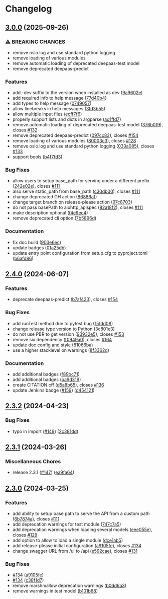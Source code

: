 # Changelog

## [3.0.0](https://github.com/ai4os/DEEPaaS/compare/v2.4.0...v3.0.0) (2025-09-26)


### ⚠ BREAKING CHANGES

* remove oslo.log and use standard python logging
* remove loading of various modules
* remove automatic loading of deprecated deepaas-test model
* remove deprecated deepaas-predict

### Features

* add -dev suffix to the version when installed as dev ([9a9602e](https://github.com/ai4os/DEEPaaS/commit/9a9602e63635bcb9dd35705a21af447cf622c114))
* add required info to help message ([77d40b4](https://github.com/ai4os/DEEPaaS/commit/77d40b437c7eae03446b1b1e952b8640a7f2e5e0))
* add types to help message ([0749057](https://github.com/ai4os/DEEPaaS/commit/0749057bc8b417a6ef4f6f79a436c97a2194699b))
* allow linebreaks in help messages ([3fd3b55](https://github.com/ai4os/DEEPaaS/commit/3fd3b552b614aedb9f84cb882d6b38e2ae5ba487))
* allow multiple input files ([ecff7f6](https://github.com/ai4os/DEEPaaS/commit/ecff7f637cd7384e5b8e167b35f78af1e01dc992))
* properly support lists and dicts in argparse ([ad1ffd7](https://github.com/ai4os/DEEPaaS/commit/ad1ffd7887fb9265267907cf27795058aad762c3))
* remove automatic loading of deprecated deepaas-test model ([376b0f9](https://github.com/ai4os/DEEPaaS/commit/376b0f905cce1c3416dbfbc61e5c91dc51db94c8)), closes [#132](https://github.com/ai4os/DEEPaaS/issues/132)
* remove deprecated deepaas-predict ([097cc83](https://github.com/ai4os/DEEPaaS/commit/097cc8303d65daf9949ab93c2e97144f172f6ce5)), closes [#154](https://github.com/ai4os/DEEPaaS/issues/154)
* remove loading of various modules ([80003c3](https://github.com/ai4os/DEEPaaS/commit/80003c328740165c735dc85d4d9d6bb0878ac41c)), closes [#128](https://github.com/ai4os/DEEPaaS/issues/128)
* remove oslo.log and use standard python logging ([033a085](https://github.com/ai4os/DEEPaaS/commit/033a085deb3605602ac6dfc9c8cb96fcd76fd6ef)), closes [#133](https://github.com/ai4os/DEEPaaS/issues/133)
* support bools ([b4f7fd3](https://github.com/ai4os/DEEPaaS/commit/b4f7fd30e0d60a7f7a6b32dfa730dbd3599dfd5c))


### Bug Fixes

* allow users to setup base_path for serving under a different prefix ([242e02e](https://github.com/ai4os/DEEPaaS/commit/242e02ee0dfb98227ff121a45636957c43e2762e)), closes [#111](https://github.com/ai4os/DEEPaaS/issues/111)
* also serve static_path from base_path ([c30db00](https://github.com/ai4os/DEEPaaS/commit/c30db00bb2798dd1f9ffb6e89bf5f2483e5d434a)), closes [#111](https://github.com/ai4os/DEEPaaS/issues/111)
* change deprecated GH action ([86886a1](https://github.com/ai4os/DEEPaaS/commit/86886a13e944f8c8ab87920e15da2abfe78dcea9))
* change target branch on release-please action ([97c8703](https://github.com/ai4os/DEEPaaS/commit/97c870393c882db5c10efe7ae2b3049029317eb1))
* do not pass basePath to aiohttp_apispec ([82a18f2](https://github.com/ai4os/DEEPaaS/commit/82a18f2465e9d0ef9e823a42dcb4772d322d039a)), closes [#111](https://github.com/ai4os/DEEPaaS/issues/111)
* make description optional ([f4e9ec4](https://github.com/ai4os/DEEPaaS/commit/f4e9ec4b1746f2a7df7e85d8304b99f05e9d61ad))
* remove deprecated cli option ([7b5896d](https://github.com/ai4os/DEEPaaS/commit/7b5896d427fcaf6ba8fb574dce4eb17f55a8b88c))


### Documentation

* fix doc build ([903e6ec](https://github.com/ai4os/DEEPaaS/commit/903e6ec9b3eb41b2149835f9a55b978477c686d9))
* update badges ([01a25db](https://github.com/ai4os/DEEPaaS/commit/01a25db8f6308dafad7a80d4bebc3f083e678aa9))
* update entry point configuration from setup.cfg to pyproject.toml ([b6afd86](https://github.com/ai4os/DEEPaaS/commit/b6afd86f6e8e3e336b03e698af86a9861b77715a))

## [2.4.0](https://github.com/ai4os/DEEPaaS/compare/v2.3.2...v2.4.0) (2024-06-07)


### Features

* deprecate deepaas-predict ([b7af423](https://github.com/ai4os/DEEPaaS/commit/b7af4231234b9b6aacb990680f00953b44385408)), closes [#154](https://github.com/ai4os/DEEPaaS/issues/154)


### Bug Fixes

* add runTest method due to pytest bug ([15fdd08](https://github.com/ai4os/DEEPaaS/commit/15fdd0815219aac3d26e7e02778194a5e69cfd1e))
* change release type version to Python ([3c801e3](https://github.com/ai4os/DEEPaaS/commit/3c801e3e483cd6336f6b70eaef219cc30d2ad3ae))
* do not use PBR to get version ([93932e5](https://github.com/ai4os/DEEPaaS/commit/93932e5ccc5373738933c5788b1265340fb2ae8f)), closes [#153](https://github.com/ai4os/DEEPaaS/issues/153)
* remove six dependency ([f0949a0](https://github.com/ai4os/DEEPaaS/commit/f0949a0a1760e462323d943e2ba9b677ef2f1df0)), closes [#164](https://github.com/ai4os/DEEPaaS/issues/164)
* update doc config and style ([81066ba](https://github.com/ai4os/DEEPaaS/commit/81066ba700fa5dd60557a37ca430dea99f5f0552))
* use a higher stacklevel on warnings ([8f3362d](https://github.com/ai4os/DEEPaaS/commit/8f3362d9f2ef94a9b22191b2aac8e13be927eb7b))


### Documentation

* add additional badges ([f89bc71](https://github.com/ai4os/DEEPaaS/commit/f89bc7192e14b88d643e8a7f1423324e80347c72))
* add additional badges ([ba9d319](https://github.com/ai4os/DEEPaaS/commit/ba9d319cac0d5bcbb24d1a5a68457604ce412640))
* create CITATION.cff ([d5a8b65](https://github.com/ai4os/DEEPaaS/commit/d5a8b65b3534a8e4d712ad6ab658c5e91aaca008)), closes [#136](https://github.com/ai4os/DEEPaaS/issues/136)
* update Jenkins badge ([#159](https://github.com/ai4os/DEEPaaS/issues/159)) ([d454121](https://github.com/ai4os/DEEPaaS/commit/d454121225ebde24cb8983a94387485fc389a1de))

## [2.3.2](https://github.com/ai4os/DEEPaaS/compare/v2.3.1...v2.3.2) (2024-04-23)


### Bug Fixes

* typo in import ([#149](https://github.com/ai4os/DEEPaaS/issues/149)) ([2c381dd](https://github.com/ai4os/DEEPaaS/commit/2c381dd1163a71e68cc5e38d4d8a98b85755813d))

## [2.3.1](https://github.com/ai4os/DEEPaaS/compare/v2.3.0...v2.3.1) (2024-03-26)


### Miscellaneous Chores

* release 2.3.1 ([#147](https://github.com/ai4os/DEEPaaS/issues/147)) ([ea9fa64](https://github.com/ai4os/DEEPaaS/commit/ea9fa64a0a7254f94ce06836163ac8664c75d38d))

## [2.3.0](https://github.com/ai4os/DEEPaaS/compare/2.2.0...v2.3.0) (2024-03-25)


### Features

* add ability to setup base path to serve the API from a custom path ([6b7874a](https://github.com/ai4os/DEEPaaS/commit/6b7874a39a25dbebcfb35f75cf7b1a782d1d37ec)), closes [#111](https://github.com/ai4os/DEEPaaS/issues/111)
* add deprecation warnings for test module ([747c7a5](https://github.com/ai4os/DEEPaaS/commit/747c7a53ccb43cd3ee63e5eddc7dd47eb50b64fb))
* add deprecation warnings when loading several models ([eee055e](https://github.com/ai4os/DEEPaaS/commit/eee055ef3ff744a1d13c4a6187ee23e698c37c15)), closes [#129](https://github.com/ai4os/DEEPaaS/issues/129)
* add option to allow to load a single module ([dce1ab5](https://github.com/ai4os/DEEPaaS/commit/dce1ab57127634333059eb81151c1e017dd2f335))
* add release-please initial configuration ([a9105fe](https://github.com/ai4os/DEEPaaS/commit/a9105fe469c742d98100a347d29bcb2d008da514)), closes [#134](https://github.com/ai4os/DEEPaaS/issues/134)
* change swagger URL from /ui to /api ([e592cae](https://github.com/ai4os/DEEPaaS/commit/e592cae10ff4b12ae1cdad139096b310bf08c584)), closes [#131](https://github.com/ai4os/DEEPaaS/issues/131)


### Bug Fixes

* [#134](https://github.com/ai4os/DEEPaaS/issues/134) ([a9105fe](https://github.com/ai4os/DEEPaaS/commit/a9105fe469c742d98100a347d29bcb2d008da514))
* [#134](https://github.com/ai4os/DEEPaaS/issues/134) ([c38f1d7](https://github.com/ai4os/DEEPaaS/commit/c38f1d776fb8a35ea4fadb28e5c6c43254d3ec17))
* remove marshmallow deprecation warnings ([b0dd6a3](https://github.com/ai4os/DEEPaaS/commit/b0dd6a3488a2701fbceb69cd98c22ac523b85534))
* remove warnings in test model ([b101b68](https://github.com/ai4os/DEEPaaS/commit/b101b6807f06ae8b16bc2794d21e6a69aa18cde1))
